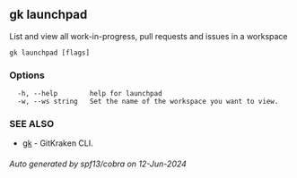 ## gk launchpad

List and view all work-in-progress, pull requests and issues in a workspace

```
gk launchpad [flags]
```

### Options

```
  -h, --help        help for launchpad
  -w, --ws string   Set the name of the workspace you want to view.
```

### SEE ALSO

* [gk](gk.md)	 - GitKraken CLI.

###### Auto generated by spf13/cobra on 12-Jun-2024
